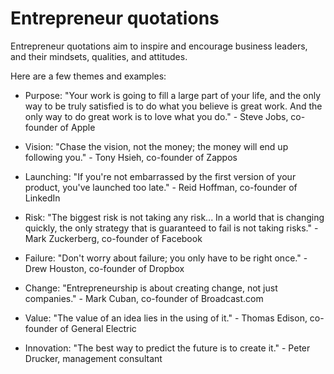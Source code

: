 # Entrepreneur quotations

Entrepreneur quotations aim to inspire and encourage business leaders, and their mindsets, qualities, and attitudes. 

Here are a few themes and examples:

* Purpose: "Your work is going to fill a large part of your life, and the only way to be truly satisfied is to do what you believe is great work. And the only way to do great work is to love what you do." - Steve Jobs, co-founder of Apple

* Vision: "Chase the vision, not the money; the money will end up following you." - Tony Hsieh, co-founder of Zappos

* Launching: "If you're not embarrassed by the first version of your product, you've launched too late." - Reid Hoffman, co-founder of LinkedIn

* Risk: "The biggest risk is not taking any risk... In a world that is changing quickly, the only strategy that is guaranteed to fail is not taking risks." - Mark Zuckerberg, co-founder of Facebook

* Failure: "Don't worry about failure; you only have to be right once." - Drew Houston, co-founder of Dropbox

* Change: "Entrepreneurship is about creating change, not just companies." - Mark Cuban, co-founder of Broadcast.com

* Value: "The value of an idea lies in the using of it." - Thomas Edison, co-founder of General Electric

* Innovation: "The best way to predict the future is to create it." - Peter Drucker, management consultant
